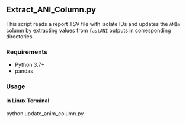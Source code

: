## Extract_ANI_Column.py

This script reads a report TSV file with isolate IDs and updates the `ANIm` column by extracting values from `fastANI` outputs in corresponding directories.

### Requirements
- Python 3.7+
- pandas

### Usage

#### in Linux Terminal ######
python update_anim_column.py
